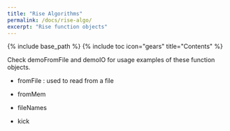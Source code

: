 ```yaml
---
title: "Rise Algorithms"
permalink: /docs/rise-algo/
excerpt: "Rise function objects"
---
```

{% include base_path %}
{% include toc icon="gears" title="Contents" %}

Check demoFromFile and demoIO for usage examples of these function objects.

- fromFile : used to read from a file

- fromMem

- fileNames

- kick
